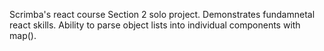 Scrimba's react course Section 2 solo project. Demonstrates fundamnetal react skills. Ability to parse object lists into individual components with map(). 
